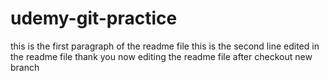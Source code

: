 # udemy-git-practice
this is the first paragraph of the readme file
this is the second line edited in the readme file
thank you 
now editing the readme file after checkout new branch
